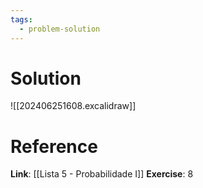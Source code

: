 ```yaml
---
tags:
  - problem-solution
---
```

# Solution
![[202406251608.excalidraw]]

# Reference
**Link**: [[Lista 5 - Probabilidade I]]
**Exercise**: 8